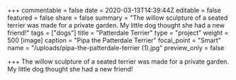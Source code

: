 +++
commentable = false
date = 2020-03-13T14:39:44Z
editable = false
featured = false
share = false
summary = "The willow sculpture of a seated terrier was made for a private garden. My little dog thought she had a new friend!"
tags = ["dogs"]
title = "Patterdale Terrier"
type = "project"
weight = 500
[image]
caption = "Pipa the Patterdale Terrier"
focal_point = "Smart"
name = "/uploads/pipa-the-patterdale-terrier (1).jpg"
preview_only = false

+++
The willow sculpture of a seated terrier was made for a private garden. My little dog thought she had a new friend!
